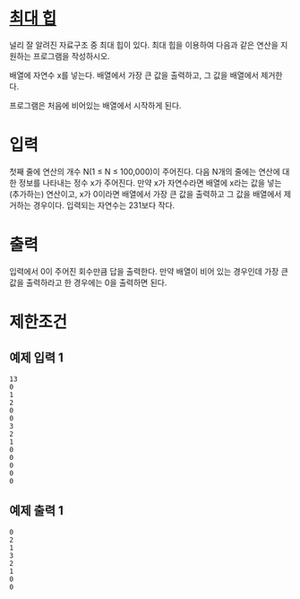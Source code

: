 # [최대 힙](https://www.acmicpc.net/problem/11279)

널리 잘 알려진 자료구조 중 최대 힙이 있다. 최대 힙을 이용하여 다음과 같은 연산을 지원하는 프로그램을 작성하시오.

배열에 자연수 x를 넣는다.
배열에서 가장 큰 값을 출력하고, 그 값을 배열에서 제거한다. 

프로그램은 처음에 비어있는 배열에서 시작하게 된다.

# 입력


첫째 줄에 연산의 개수 N(1 ≤ N ≤ 100,000)이 주어진다. 다음 N개의 줄에는 연산에 대한 정보를 나타내는 정수 x가 주어진다. 만약 x가 자연수라면 배열에 x라는 값을 넣는(추가하는) 연산이고, x가 0이라면 배열에서 가장 큰 값을 출력하고 그 값을 배열에서 제거하는 경우이다. 입력되는 자연수는 231보다 작다.

# 출력


입력에서 0이 주어진 회수만큼 답을 출력한다. 만약 배열이 비어 있는 경우인데 가장 큰 값을 출력하라고 한 경우에는 0을 출력하면 된다.

# 제한조건



## 예제 입력 1

```
13
0
1
2
0
0
3
2
1
0
0
0
0
0
```

## 예제 출력 1

```
0
2
1
3
2
1
0
0
```

